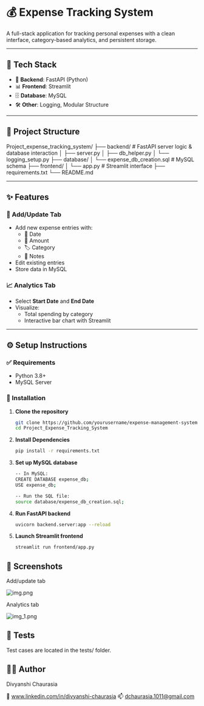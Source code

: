 # 💰 Expense Tracking System

A full-stack application for tracking personal expenses with a clean interface, category-based analytics, and persistent storage.

---

## 🔧 Tech Stack

- 🎯 **Backend**: FastAPI (Python)
- 📊 **Frontend**: Streamlit
- 🗄️ **Database**: MySQL
- 🛠️ **Other**: Logging, Modular Structure

---

## 📁 Project Structure

Project_expense_tracking_system/
├── backend/ # FastAPI server logic & database interaction
│ ├── server.py
│ ├── db_helper.py
│ └── logging_setup.py
├── database/
│ └── expense_db_creation.sql # MySQL schema
├── frontend/
│ └── app.py # Streamlit interface
├── requirements.txt
└── README.md


---

## ✨ Features

### 🧾 Add/Update Tab
- Add new expense entries with:
  - 📅 Date
  - 💸 Amount
  - 🏷️ Category
  - 📝 Notes
- Edit existing entries
- Store data in MySQL

### 📈 Analytics Tab
- Select **Start Date** and **End Date**
- Visualize:
  - Total spending by category
  - Interactive bar chart with Streamlit

---

## ⚙️ Setup Instructions

### ✅ Requirements
- Python 3.8+
- MySQL Server

### 🧪 Installation

1. **Clone the repository**
   ```bash
   git clone https://github.com/yourusername/expense-management-system.git
   cd Project_Expense_Tracking_System

2. **Install Dependencies**
    ```bash
    pip install -r requirements.txt

3. **Set up MySQL database**
    ```bash
   -- In MySQL:
    CREATE DATABASE expense_db;
    USE expense_db;
    
    -- Run the SQL file:
    source database/expense_db_creation.sql;

4. **Run FastAPI backend**
    ```bash
   uvicorn backend.server:app --reload

5. **Launch Streamlit frontend**
    ```bash
    streamlit run frontend/app.py
   
##  📸 Screenshots

Add/update tab

![img.png](img.png)

Analytics tab

![img_1.png](img_1.png)

## 🧪 Tests

Test cases are located in the tests/ folder.

##  👩‍💻 Author

Divyanshi Chaurasia

🔗 www.linkedin.com/in/divyanshi-chaurasia
📫 dchaurasia.1011@gmail.com
